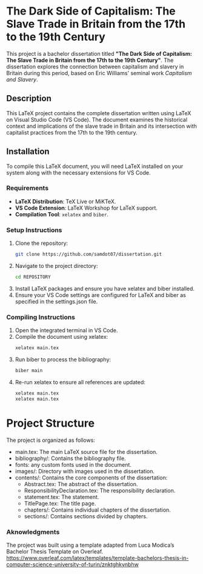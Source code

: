 # The Dark Side of Capitalism: The Slave Trade in Britain from the 17th to the 19th Century

This project is a bachelor dissertation titled **"The Dark Side of Capitalism: The Slave Trade in Britain from the 17th to the 19th Century"**. The dissertation explores the connection between capitalism and slavery in Britain during this period, based on Eric Williams' seminal work *Capitalism and Slavery*.

## Description

This LaTeX project contains the complete dissertation written using LaTeX on Visual Studio Code (VS Code). The document examines the historical context and implications of the slave trade in Britain and its intersection with capitalist practices from the 17th to the 19th century.

## Installation

To compile this LaTeX document, you will need LaTeX installed on your system along with the necessary extensions for VS Code.

### Requirements

- **LaTeX Distribution**: TeX Live or MiKTeX.
- **VS Code Extension**: LaTeX Workshop for LaTeX support.
- **Compilation Tool**: `xelatex` and `biber`.

### Setup Instructions

1. Clone the repository:
   ```bash
   git clone https://github.com/samdot07/dissertation.git
2. Navigate to the project directory:
   ```bash
   cd REPOSITORY
4. Install LaTeX packages and ensure you have xelatex and biber installed.
5. Ensure your VS Code settings are configured for LaTeX and biber as specified in the settings.json file.

### Compiling Instructions

1. Open the integrated terminal in VS Code.
2. Compile the document using xelatex:
   ```bash
   xelatex main.tex
3. Run biber to process the bibliography:
   ```bash
   biber main
4. Re-run xelatex to ensure all references are updated:
   ```bash
   xelatex main.tex
   xelatex main.tex

# Project Structure

The project is organized as follows:

- main.tex: The main LaTeX source file for the dissertation.
- bibliography/: Contains the bibliography file.
- fonts: any custom fonts used in the document.
- images/: Directory with images used in the dissertation.
- contents/: Contains the core components of the dissertation:
  - Abstract.tex: The abstract of the dissertation.
  - ResponsibilityDeclaration.tex: The responsibility declaration.
  - statement.tex: The statement.
  - TitlePage.tex: The title page.
  - chapters/: Contains individual chapters of the dissertation.
  - sections/: Contains sections divided by chapters.
### Aknowledgments
The project was built using a template adapted from Luca Modica’s Bachelor Thesis Template on Overleaf.
https://www.overleaf.com/latex/templates/template-bachelors-thesis-in-computer-science-university-of-turin/znktghkynbhw
